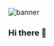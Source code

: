 ![banner](https://www.canva.com/design/DAEuXMTh-ZU/share/preview?token=GVjD50acj-LSb7MruLUd4w&role=EDITOR&utm_content=DAEuXMTh-ZU&utm_campaign=designshare&utm_medium=link&utm_source=sharebutton)

### Hi there 👋

<!--
**SmartWabbit/SmartWabbit** is a ✨ _special_ ✨ repository because its `README.md` (this file) appears on your GitHub profile.

Here are some ideas to get you started:

- 🔭 I’m currently working on ...
- 🌱 I’m currently learning ...
- 👯 I’m looking to collaborate on ...
- 🤔 I’m looking for help with ...
- 💬 Ask me about ...
- 📫 How to reach me: ...
- 😄 Pronouns: ...
- ⚡ Fun fact: ...
-->
